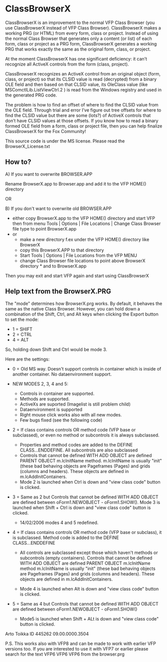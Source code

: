 # ClassBrowserX

ClassBrowserX is an improvement to the normal VFP Class Browser (you use ClassBrowserX instead of VFP Class Browser). ClassBrowserX makes a working PRG (or HTML) from every form, class or project. Instead of using the normal Class Browser that generates only a content (or list) of each form, class or project as a PRG form, ClassBrowserX generates a working PRG that works exactly the same as the original form, class, or project.

At the moment ClassBrowserX has one significant deficiency: it can’t recognize all ActiveX controls from the form (class, project).

ClassBrowserX recognizes an ActiveX control from an original object (form, class, or project) so that its CLSID value is read (decrypted) from a binary OLE field and then based on that CLSID value, its OleClass value (like MSComctlLib.ListViewCtrl.2 ) is read from the Windows registry and used in the generated PRG code.

The problem is how to find an offset of where to find the CLSID value from the OLE field. Through trial and error I’ve figure out tree offsets for where to find the CLSID value but there are some (lots?) of ActiveX controls that don’t have CLSID values at those offsets. If you know how to read a binary formed OLE field from a form, class or project file, then you can help finalize ClassBrowserX for the Fox Community!

This source code is under the MS license. Please read the BrowserX_License.txt

## How to?

A) If you want to overwrite BROWSER.APP

Rename BrowserX.app to Browser.app and add it to the VFP HOME() directory

OR

B) If you don't want to overwrite old BROWSER.APP
- either copy BrowserX.app to the VFP HOME() directory and start VFP then from menu 
  Tools | Options | File Locations | Change Class Browser file type to point BrowserX.app
- or 
	* make a new directory f.ex under the VFP HOME() directory like BrowserX
	* copy this BrowserX.APP to that directory
	* Start Tools | Options | File Locations from the VFP MENU
	* change Class Browser file locations to point above BrowserX directory 
                 * and to BrowserX.app

Then you may exit and start VFP again and start using ClassBrowserX

## Help text from the BrowserX.PRG

The "mode" determines how BrowserX.prg works. By default, it behaves the same as the native Class Browser. However, you can hold down a combination of the Shift, Ctrl, and Alt keys when clicking the Export button to set the mode:

* 1 = SHIFT
* 2 = CTRL
* 4 = ALT

So, holding down Shift and Ctrl would be mode 3.

Here are the settings:

* 0 = Old MS way. Doesn't support controls in container which is inside of another container. No dataenvironment support.

* NEW MODES 2, 3, 4 and 5:
    * Controls in container are supported. 
    * Methods are supported.
    * ActiveXs are suported (Imagelist is still problem child)
    * Dataenvironment is supported
    * Right mouse click works also with all new modes.
    * Few bugs fixed (see the following code)

* 2 = If class contains controls OR method code (VFP base or subclassed), or even no method or subcontrols it is always subclassed.
    * Properties and method codes are added to the DEFINE CLASS...ENDDEFINE. All subcontrols are also subclassed
    * Controls that cannot be defined WITH ADD OBJECT are defined PARENT OBJECT m.lcInitName method. m.lcInitName is usually "init" (these bad behaving objects are Pageframes (Pages) and grids (columns and headers). These objects are defined in m.lcAddInitContainers.
    * Mode 2 is launched when Ctrl is down and "view class code" button is clicked.

* 3 = Same as 2 but Controls that cannot be defined WITH ADD OBJECT are defined between oForm1.NEWOBJECT - oForm1.SHOW(). Mode 3 is launched when Shift + Ctrl is down and "view class code" button is clicked.
 
    * 14/02/2006 modes 4 and 5 redefined.

* 4 = If class contains controls OR method code (VFP base or subclass), it is subclassed. Method code is added to the DEFINE CLASS...ENDDEFINE
    * All controls are subclassed except those which haven't methods or subcontrols (empty containers). Controls that cannot be defined WITH ADD OBJECT are defined PARENT OBJECT m.lcInitName method m.lcInitName is usually "init" (these bad behaving objects are  Pageframes (Pages) and grids (columns and headers). These objects are defined in m.lcAddInitContainers.

    * Mode 4 is launched when Alt is down and "view class code" button is clicked.

* 5 = Same as 4 but Controls that cannot be defined WITH ADD OBJECT are defined between oForm1.NEWOBJECT - oForm1.SHOW()
    * Mode5 is launched when Shift + ALt is down and "view class code" button is clicked.

Arto Toikka
ID 445262
09.00.0000.3504

P.S. This works also with VFP8 and can be made to work with earlier VFP versions too.
If you are interested to use it with VFP7 or earlier please search for the text VFP6 VFP6 VFP6 from the browser.prg